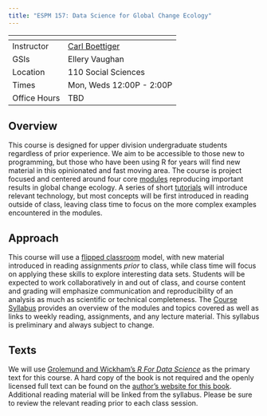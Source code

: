```yaml
---
title: "ESPM 157: Data Science for Global Change Ecology"
---
```



<table class="table table-striped table-hover" style="width: auto !important; margin-left: auto; margin-right: auto;">
<thead>
<tr>
<th style="text-align:left;">
</th>
<th style="text-align:left;">
</th>
</tr>
</thead>
<tbody>
<tr>
<td style="text-align:left;">
Instructor
</td>
<td style="text-align:left;">
<a href="http://carlboettiger.info">Carl Boettiger</a>
<a href="mailto:cboettig@berkeley.edu" title="email"><i class="fa fa-envelope"></i></a>
<a href="https://github.com/cboettig" title="GitHub"><i class="fa fa-github"></i></a>
</td>
</tr>
<tr>
<td style="text-align:left;">
GSIs
</td>
<td style="text-align:left;">
Ellery Vaughan
<a href="mailto:ellery_vaughan@berkeley.edu" title="email"><i class="fa fa-envelope"></i></a>
</td>
</tr>
<tr>
<td style="text-align:left;">
Location
</td>
<td style="text-align:left;">
110 Social Sciences
</td>
</tr>
<tr>
<td style="text-align:left;">
Times
</td>
<td style="text-align:left;">
Mon, Weds 12:00P - 2:00P
</td>
</tr>
<tr>
<td style="text-align:left;">
Office Hours
</td>
<td style="text-align:left;">
TBD
</td>
</tr>
</tbody>
</table>

## Overview

This course is designed for upper division undergraduate students
regardless of prior experience. We aim to be accessible to those new to
programming, but those who have been using R for years will find new
material in this opinionated and fast moving area. The course is project
focused and centered around four core [modules](/modules) reproducing
important results in global change ecology. A series of short
[tutorials](/tutorials) will introduce relevant technology, but most
concepts will be first introduced in reading outside of class, leaving
class time to focus on the more complex examples encountered in the
modules.

## Approach

This course will use a [flipped
classroom](https://en.wikipedia.org/wiki/Flipped_classroom) model, with
new material introduced in reading assignments *prior* to class, while
class time will focus on applying these skills to explore interesting
data sets. Students will be expected to work collaboratively in and out
of class, and course content and grading will emphasize communication
and reproducibility of an analysis as much as scientific or technical
completeness. The [Course Syllabus](/syllabus/) provides an overview of
the modules and topics covered as well as links to weekly reading,
assignments, and any lecture material. This syllabus is preliminary and
always subject to change.

## Texts

We will use [Grolemund and Wickham’s *R For Data
Science*](http://amzn.to/2aHLAQ1) as the primary text for this course. A
hard copy of the book is not required and the openly licensed full text
can be found on the [author’s website for this
book](http://r4ds.had.co.nz/). Additional reading material will be
linked from the syllabus. Please be sure to review the relevant reading
prior to each class session.
